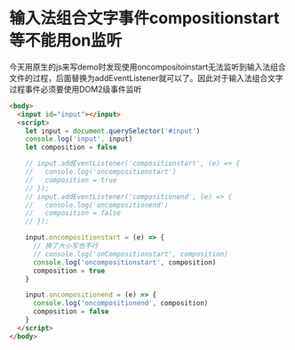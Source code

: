 # 输入法组合文字事件compositionstart等不能用on监听

今天用原生的js来写demo时发现使用oncompositoinstart无法监听到输入法组合文件的过程，后面替换为addEventListener就可以了。因此对于输入法组合文字过程事件必须要使用DOM2级事件监听

```html
<body>
  <input id="input"></input>
  <script>
    let input = document.querySelector('#input')
    console.log('input', input)
    let composition = false

    // input.addEventListener('compositionstart', (e) => {
    //   console.log('oncompositionstart')
    //   composition = true
    // });
    // input.addEventListener('compositionend', (e) => {
    //   console.log('oncompositionend')
    //   composition = false
    // });

    input.oncompositionstart = (e) => {
      // 换了大小写也不行
      // console.log('onCompositionstart', composition)
      console.log('oncompositionstart', composition)
      composition = true
    }

    input.oncompositionend = (e) => {
      console.log('oncompositionend', composition)
      composition = false
    }
  </script>
</body>
```